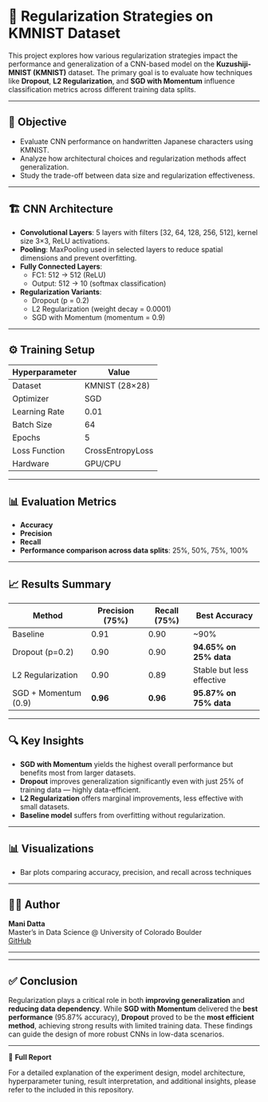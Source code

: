 # 🧠 Regularization Strategies on KMNIST Dataset

This project explores how various regularization strategies impact the performance and generalization of a CNN-based model on the **Kuzushiji-MNIST (KMNIST)** dataset. The primary goal is to evaluate how techniques like **Dropout**, **L2 Regularization**, and **SGD with Momentum** influence classification metrics across different training data splits.

---

## 🎯 Objective

- Evaluate CNN performance on handwritten Japanese characters using KMNIST.
- Analyze how architectural choices and regularization methods affect generalization.
- Study the trade-off between data size and regularization effectiveness.

---

## 🏗️ CNN Architecture

- **Convolutional Layers**: 5 layers with filters [32, 64, 128, 256, 512], kernel size 3×3, ReLU activations.
- **Pooling**: MaxPooling used in selected layers to reduce spatial dimensions and prevent overfitting.
- **Fully Connected Layers**:
  - FC1: 512 → 512 (ReLU)
  - Output: 512 → 10 (softmax classification)
- **Regularization Variants**:
  - Dropout (p = 0.2)
  - L2 Regularization (weight decay = 0.0001)
  - SGD with Momentum (momentum = 0.9)

---

## ⚙️ Training Setup

| Hyperparameter       | Value             |
|----------------------|-------------------|
| Dataset              | KMNIST (28×28)    |
| Optimizer            | SGD               |
| Learning Rate        | 0.01              |
| Batch Size           | 64                |
| Epochs               | 5                 |
| Loss Function        | CrossEntropyLoss  |
| Hardware             | GPU/CPU           |

---

## 📊 Evaluation Metrics

- **Accuracy**
- **Precision**
- **Recall**
- **Performance comparison across data splits**: 25%, 50%, 75%, 100%

---

## 📈 Results Summary

| **Method**            | **Precision (75%)** | **Recall (75%)** | **Best Accuracy**        |
|-----------------------|---------------------|------------------|---------------------------|
| Baseline              | 0.91                | 0.90             | ~90%                      |
| Dropout (p=0.2)       | 0.90                | 0.90             | **94.65% on 25% data**    |
| L2 Regularization     | 0.90                | 0.89             | Stable but less effective |
| SGD + Momentum (0.9)  | **0.96**            | **0.96**         | **95.87% on 75% data**    |

---

## 🔍 Key Insights

- **SGD with Momentum** yields the highest overall performance but benefits most from larger datasets.
- **Dropout** improves generalization significantly even with just 25% of training data — highly data-efficient.
- **L2 Regularization** offers marginal improvements, less effective with small datasets.
- **Baseline model** suffers from overfitting without regularization.

---

## 📊 Visualizations

- Bar plots comparing accuracy, precision, and recall across techniques

---

## 🧑‍💻 Author

**Mani Datta**  
Master’s in Data Science @ University of Colorado Boulder  
[GitHub](https://github.com/Manidatta1)

---


---

## ✅ Conclusion

Regularization plays a critical role in both **improving generalization** and **reducing data dependency**. While **SGD with Momentum** delivered the **best performance** (95.87% accuracy), **Dropout** proved to be the **most efficient method**, achieving strong results with limited training data. These findings can guide the design of more robust CNNs in low-data scenarios.

---

📄 **Full Report**

For a detailed explanation of the experiment design, model architecture, hyperparameter tuning, result interpretation, and additional insights, please refer to the included in this repository.


